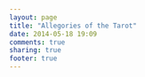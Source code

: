 ```yaml
---
layout: page
title: "Allegories of the Tarot"
date: 2014-05-18 19:09
comments: true
sharing: true
footer: true
---
```

